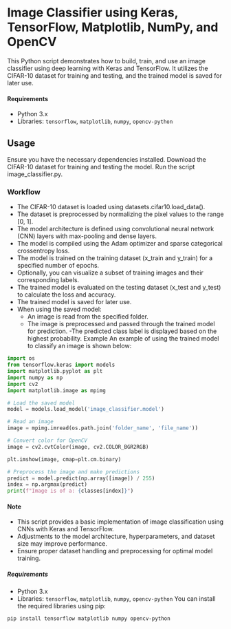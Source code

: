 # Image Classifier using Keras, TensorFlow, Matplotlib, NumPy, and OpenCV

This Python script demonstrates how to build, train, and use an image classifier using deep learning with Keras and TensorFlow. It utilizes the CIFAR-10 dataset for training and testing, and the trained model is saved for later use.
#### Requirements

- Python 3.x
- Libraries: `tensorflow`, `matplotlib`, `numpy`, `opencv-python`

## Usage

Ensure you have the necessary dependencies installed.
Download the CIFAR-10 dataset for training and testing the model.
Run the script image_classifier.py.

### Workflow
- The CIFAR-10 dataset is loaded using datasets.cifar10.load_data().
- The dataset is preprocessed by normalizing the pixel values to the range [0, 1].
- The model architecture is defined using convolutional neural network (CNN) layers with max-pooling and dense layers.
- The model is compiled using the Adam optimizer and sparse categorical crossentropy loss.
- The model is trained on the training dataset (x_train and y_train) for a specified number of epochs.
- Optionally, you can visualize a subset of training images and their corresponding labels.
- The trained model is evaluated on the testing dataset (x_test and y_test) to calculate the loss and accuracy.
- The trained model is saved for later use.
- When using the saved model:
  - An image is read from the specified folder.
  - The image is preprocessed and passed through the trained model for prediction.
   -The predicted class label is displayed based on the highest probability.
Example
An example of using the trained model to classify an image is shown below:

```python
import os
from tensorflow.keras import models
import matplotlib.pyplot as plt
import numpy as np
import cv2
import matplotlib.image as mpimg

# Load the saved model
model = models.load_model('image_classifier.model')

# Read an image
image = mpimg.imread(os.path.join('folder_name', 'file_name'))

# Convert color for OpenCV
image = cv2.cvtColor(image, cv2.COLOR_BGR2RGB)

plt.imshow(image, cmap=plt.cm.binary)

# Preprocess the image and make predictions
predict = model.predict(np.array([image]) / 255)
index = np.argmax(predict)
print(f"Image is of a: {classes[index]}")
```
#### Note

- This script provides a basic implementation of image classification using CNNs with Keras and TensorFlow.
- Adjustments to the model architecture, hyperparameters, and dataset size may improve performance.
- Ensure proper dataset handling and preprocessing for optimal model training.

##### Requirements

- Python 3.x
- Libraries: `tensorflow`, `matplotlib`, `numpy`, `opencv-python`
You can install the required libraries using pip:

```bash
pip install tensorflow matplotlib numpy opencv-python

